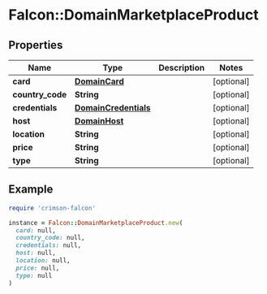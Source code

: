# Falcon::DomainMarketplaceProduct

## Properties

| Name | Type | Description | Notes |
| ---- | ---- | ----------- | ----- |
| **card** | [**DomainCard**](DomainCard.md) |  | [optional] |
| **country_code** | **String** |  | [optional] |
| **credentials** | [**DomainCredentials**](DomainCredentials.md) |  | [optional] |
| **host** | [**DomainHost**](DomainHost.md) |  | [optional] |
| **location** | **String** |  | [optional] |
| **price** | **String** |  | [optional] |
| **type** | **String** |  | [optional] |

## Example

```ruby
require 'crimson-falcon'

instance = Falcon::DomainMarketplaceProduct.new(
  card: null,
  country_code: null,
  credentials: null,
  host: null,
  location: null,
  price: null,
  type: null
)
```

